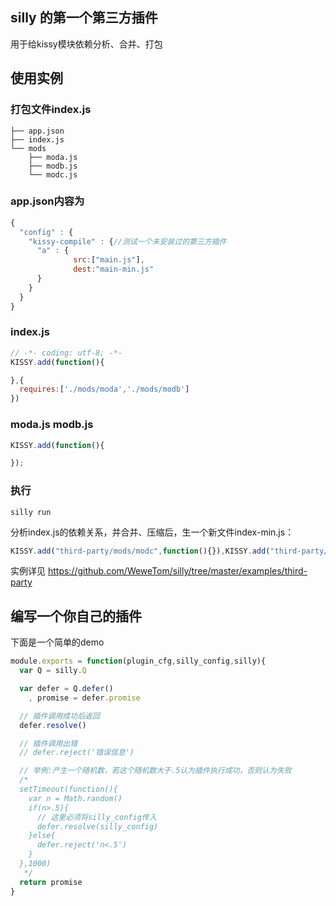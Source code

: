 ## silly 的第一个第三方插件
   用于给kissy模块依赖分析、合并、打包

## 使用实例

### 打包文件index.js
```text
├── app.json
├── index.js
└── mods
    ├── moda.js
    ├── modb.js
    └── modc.js
```
### app.json内容为
```javascript
{
  "config" : {
    "kissy-compile" : {//测试一个未安装过的第三方插件
      "a" : {
			  src:["main.js"],
			  dest:"main-min.js"
      }
    }
  }
}
```
### index.js

```javascript
// -*- coding: utf-8; -*-
KISSY.add(function(){

},{
  requires:['./mods/moda','./mods/modb']
})
```

### moda.js modb.js
```javascript
KISSY.add(function(){

});
```
### 执行

```shell
silly run
```
  分析index.js的依赖关系，并合并、压缩后，生一个新文件index-min.js：

```javascript
KISSY.add("third-party/mods/modc",function(){}),KISSY.add("third-party/mods/modb",function(){}),KISSY.add("third-party/mods/moda",function(){},{requires:["third-party/mods/modb","third-party/mods/modc"]}),KISSY.add("third-party/index",function(){},{requires:["third-party/mods/moda","third-party/mods/modb"]});
```
  实例详见 https://github.com/WeweTom/silly/tree/master/examples/third-party

## 编写一个你自己的插件

   下面是一个简单的demo

```javascript
module.exports = function(plugin_cfg,silly_config,silly){
  var Q = silly.Q

  var defer = Q.defer()
    , promise = defer.promise

  // 插件调用成功后返回
  defer.resolve()

  // 插件调用出错
  // defer.reject('错误信息')

  // 举例:产生一个随机数，若这个随机数大于.5认为插件执行成功，否则认为失败
  /*
  setTimeout(function(){
    var n = Math.random()
    if(n>.5){
      // 这里必须将silly_config传入
      defer.resolve(silly_config)
    }else{
      defer.reject('n<.5')
    }
  },1000)
   */
  return promise
}
```
